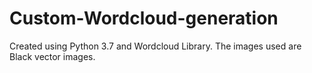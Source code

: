 # Custom-Wordcloud-generation

Created using Python 3.7 and Wordcloud Library. The images used are Black vector images.

